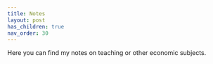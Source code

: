 ```yaml
---
title: Notes
layout: post
has_children: true
nav_order: 30
---
```



Here you can find my notes on teaching or other economic subjects.



